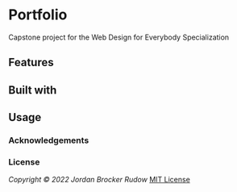 # Portfolio 
Capstone project for the Web Design for Everybody Specialization

## Features

## Built with 

## Usage 

### Acknowledgements

### License
*Copyright © 2022 Jordan Brocker Rudow*
[MIT License](portfolio/LICENSE)

